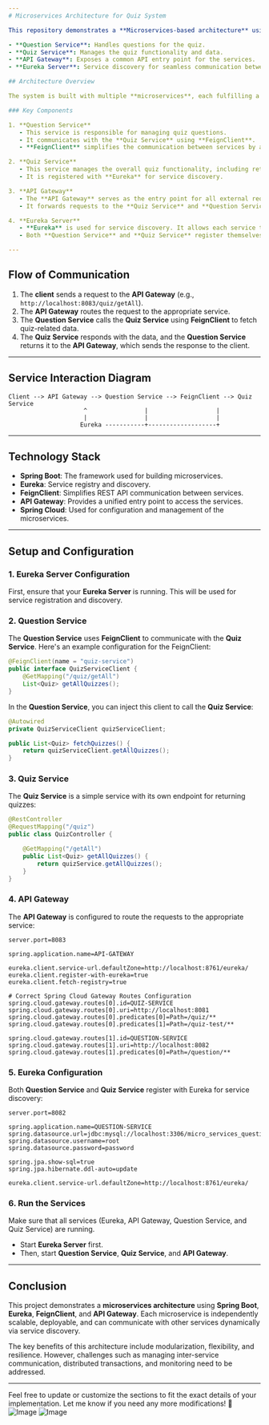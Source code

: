 ```yaml
---
# Microservices Architecture for Quiz System

This repository demonstrates a **Microservices-based architecture** using **Spring Boot** with the following components:

- **Question Service**: Handles questions for the quiz.
- **Quiz Service**: Manages the quiz functionality and data.
- **API Gateway**: Exposes a common API entry point for the services.
- **Eureka Server**: Service discovery for seamless communication between microservices.

## Architecture Overview

The system is built with multiple **microservices**, each fulfilling a specific role. The **API Gateway** acts as the single entry point to access services, while **Eureka** handles service discovery, allowing microservices to find each other dynamically.

### Key Components

1. **Question Service**
   - This service is responsible for managing quiz questions.
   - It communicates with the **Quiz Service** using **FeignClient**.
   - **FeignClient** simplifies the communication between services by allowing declarative REST API calls.

2. **Quiz Service**
   - This service manages the overall quiz functionality, including retrieving questions and providing quiz results.
   - It is registered with **Eureka** for service discovery.

3. **API Gateway**
   - The **API Gateway** serves as the entry point for all external requests, routing them to the appropriate microservice.
   - It forwards requests to the **Quiz Service** and **Question Service** based on the URL patterns.

4. **Eureka Server**
   - **Eureka** is used for service discovery. It allows each service to register itself and discover other services at runtime.
   - Both **Question Service** and **Quiz Service** register themselves with **Eureka**.

---
```


## Flow of Communication

1. The **client** sends a request to the **API Gateway** (e.g., `http://localhost:8083/quiz/getAll`).
2. The **API Gateway** routes the request to the appropriate service.
3. The **Question Service** calls the **Quiz Service** using **FeignClient** to fetch quiz-related data.
4. The **Quiz Service** responds with the data, and the **Question Service** returns it to the **API Gateway**, which sends the response to the client.

---

## Service Interaction Diagram

```
Client --> API Gateway --> Question Service --> FeignClient --> Quiz Service
                     ^                |                   |
                     |                |                   |
                    Eureka -----------+-------------------+
```

---

## Technology Stack

- **Spring Boot**: The framework used for building microservices.
- **Eureka**: Service registry and discovery.
- **FeignClient**: Simplifies REST API communication between services.
- **API Gateway**: Provides a unified entry point to access the services.
- **Spring Cloud**: Used for configuration and management of the microservices.

---

## Setup and Configuration

### 1. Eureka Server Configuration
First, ensure that your **Eureka Server** is running. This will be used for service registration and discovery.

### 2. Question Service
The **Question Service** uses **FeignClient** to communicate with the **Quiz Service**. Here's an example configuration for the FeignClient:

```java
@FeignClient(name = "quiz-service")
public interface QuizServiceClient {
    @GetMapping("/quiz/getAll")
    List<Quiz> getAllQuizzes();
}
```

In the **Question Service**, you can inject this client to call the **Quiz Service**:

```java
@Autowired
private QuizServiceClient quizServiceClient;

public List<Quiz> fetchQuizzes() {
    return quizServiceClient.getAllQuizzes();
}
```

### 3. Quiz Service
The **Quiz Service** is a simple service with its own endpoint for returning quizzes:

```java
@RestController
@RequestMapping("/quiz")
public class QuizController {

    @GetMapping("/getAll")
    public List<Quiz> getAllQuizzes() {
        return quizService.getAllQuizzes();
    }
}
```

### 4. API Gateway
The **API Gateway** is configured to route the requests to the appropriate service:

```properties
server.port=8083

spring.application.name=API-GATEWAY

eureka.client.service-url.defaultZone=http://localhost:8761/eureka/
eureka.client.register-with-eureka=true
eureka.client.fetch-registry=true

# Correct Spring Cloud Gateway Routes Configuration
spring.cloud.gateway.routes[0].id=QUIZ-SERVICE
spring.cloud.gateway.routes[0].uri=http://localhost:8081
spring.cloud.gateway.routes[0].predicates[0]=Path=/quiz/**
spring.cloud.gateway.routes[0].predicates[1]=Path=/quiz-test/**

spring.cloud.gateway.routes[1].id=QUESTION-SERVICE
spring.cloud.gateway.routes[1].uri=http://localhost:8082
spring.cloud.gateway.routes[1].predicates[0]=Path=/question/**
```

### 5. Eureka Configuration
Both **Question Service** and **Quiz Service** register with Eureka for service discovery:

```properties
server.port=8082

spring.application.name=QUESTION-SERVICE
spring.datasource.url=jdbc:mysql://localhost:3306/micro_services_question
spring.datasource.username=root
spring.datasource.password=password

spring.jpa.show-sql=true
spring.jpa.hibernate.ddl-auto=update

eureka.client.service-url.defaultZone=http://localhost:8761/eureka/
```

### 6. Run the Services
Make sure that all services (Eureka, API Gateway, Question Service, and Quiz Service) are running.

- Start **Eureka Server** first.
- Then, start **Question Service**, **Quiz Service**, and **API Gateway**.

---

## Conclusion

This project demonstrates a **microservices architecture** using **Spring Boot**, **Eureka**, **FeignClient**, and **API Gateway**. Each microservice is independently scalable, deployable, and can communicate with other services dynamically via service discovery.

The key benefits of this architecture include modularization, flexibility, and resilience. However, challenges such as managing inter-service communication, distributed transactions, and monitoring need to be addressed.

---

Feel free to update or customize the sections to fit the exact details of your implementation. Let me know if you need any more modifications! 🚀
![Image](https://github.com/user-attachments/assets/61388379-98ad-4714-ab6f-2184b9692fff)
![Image](https://github.com/user-attachments/assets/b000a6c6-542d-4c04-bfd4-bfc0e9cf6728)
